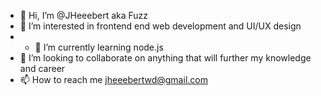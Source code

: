 - 👋 Hi, I’m @JHeeebert aka Fuzz
- 👀 I’m interested in frontend end web development and UI/UX design
- - 🌱 I’m currently learning node.js
- 💞️ I’m looking to collaborate on anything that will further my knowledge and career
- 📫 How to reach me jheeebertwd@gmail.com

<!---
JHeeebert/JHeeebert is a ✨ special ✨ repository because its `README.md` (this file) appears on your GitHub profile.
You can click the Preview link to take a look at your changes.
--->
